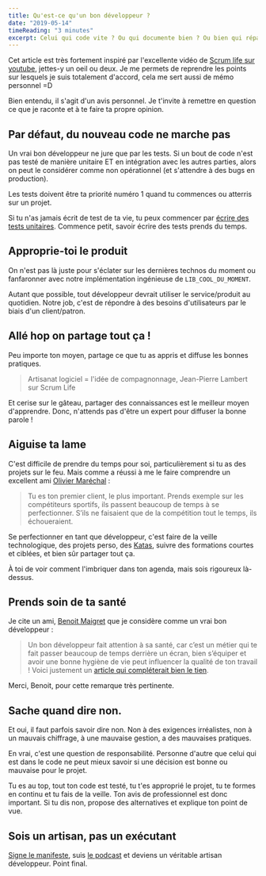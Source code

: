 ```yaml
---
title: Qu'est-ce qu'un bon développeur ?
date: "2019-05-14"
timeReading: "3 minutes"
excerpt: Celui qui code vite ? Ou qui documente bien ? Ou bien qui répare en premier les bugs ? Rien à voir avec tout cela, voici les savoir-faire d'un vrai bon développeur.
---
```


Cet article est très fortement inspiré par l'excellente vidéo de [Scrum life sur youtube](https://www.youtube.com/watch?v=RW0-QIJttBM), jettes-y un oeil ou deux. Je me permets de reprendre les points sur lesquels je suis totalement d'accord, cela me sert aussi de mémo personnel =D

Bien entendu, il s'agit d'un avis personnel. Je t'invite à remettre en question ce que je raconte et à te faire ta propre opinion.

## Par défaut, du nouveau code ne marche pas

Un vrai bon développeur ne jure que par les tests. Si un bout de code n'est pas testé de manière unitaire ET en intégration avec les autres parties, alors on peut le considérer comme non opérationnel (et s'attendre à des bugs en production).

Les tests doivent être ta priorité numéro 1 quand tu commences ou atterris sur un projet.

Si tu n'as jamais écrit de test de ta vie, tu peux commencer par [écrire des tests unitaires](https://medium.com/javascript-scene/what-every-unit-test-needs-f6cd34d9836d). Commence petit, savoir écrire des tests prends du temps.

## Approprie-toi le produit

On n'est pas là juste pour s'éclater sur les dernières technos du moment ou fanfaronner avec notre implémentation ingénieuse de `LIB_COOL_DU_MOMENT`.

Autant que possible, tout développeur devrait utiliser le service/produit au quotidien. Notre job, c'est de répondre à des besoins d'utilisateurs par le biais d'un client/patron.

## Allé hop on partage tout ça !

Peu importe ton moyen, partage ce que tu as appris et diffuse les bonnes pratiques.

> Artisanat logiciel = l'idée de compagnonnage, Jean-Pierre Lambert sur Scrum Life

Et cerise sur le gâteau, partager des connaissances est le meilleur moyen d'apprendre. Donc, n'attends pas d'être un expert pour diffuser la bonne parole !

## Aiguise ta lame

C'est difficile de prendre du temps pour soi, particulièrement si tu as des projets sur le feu. Mais comme a réussi à me le faire comprendre un excellent ami [Olivier Maréchal](https://www.linkedin.com/in/olivier-mar%C3%A9chal-76b41b3b/) :

> Tu es ton premier client, le plus important. Prends exemple sur les compétiteurs sportifs, ils passent beaucoup de temps à se perfectionner. S’ils ne faisaient que de la compétition tout le temps, ils échoueraient.

Se perfectionner en tant que développeur, c'est faire de la veille technologique, des projets perso, des [Katas](https://www.codewars.com/), suivre des formations courtes et ciblées, et bien sûr partager tout ça.

À toi de voir comment l'imbriquer dans ton agenda, mais sois rigoureux là-dessus.

## Prends soin de ta santé

Je cite un ami, [Benoit Maigret](https://www.linkedin.com/in/benoitmaigret/) que je considère comme un vrai bon développeur :

> Un bon développeur fait attention à sa santé, car c’est un métier qui te fait passer beaucoup de temps derrière un écran, bien s’équiper et avoir une bonne hygiène de vie peut influencer la qualité de ton travail ! Voici justement un [article qui compléterait bien le tien](https://medium.com/captain-contrat-tech/un-d%C3%A9veloppeur-efficace-est-un-d%C3%A9veloppeur-en-bonne-sant%C3%A9-1f0eedb837ee).

Merci, Benoit, pour cette remarque très pertinente.

## Sache quand dire non.

Et oui, il faut parfois savoir dire non. Non à des exigences irréalistes, non à un mauvais chiffrage, à une mauvaise gestion, a des mauvaises pratiques.

En vrai, c'est une question de responsabilité. Personne d'autre que celui qui est dans le code ne peut mieux savoir si une décision est bonne ou mauvaise pour le projet.

Tu es au top, tout ton code est testé, tu t'es approprié le projet, tu te formes en continu et tu fais de la veille. Ton avis de professionnel est donc important. Si tu dis non, propose des alternatives et explique ton point de vue.

## Sois un artisan, pas un exécutant

[Signe le manifeste](http://manifesto.softwarecraftsmanship.org/#/fr-fr), suis [le podcast](http://artisandeveloppeur.fr/podcast/) et deviens un véritable artisan développeur. Point final.
